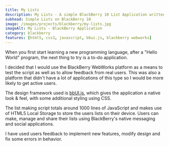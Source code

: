 ```yaml
---
title: My Lists
description: My Lists - A simple BlackBerry 10 List Application written in JavaScript
subhead: Simple Lists on BlackBerry 10
image: /images/projects/blackberry/my-lists.jpg
imageAlt: My Lists - BlackBerry Application
category: blackberry
features: [html5, css3, javascript, bbui.js, blackberry webworks]
---
```


When you first start learning a new programming language, after a "Hello World"
program, the next thing to try is a to-do application.

I decided that I would use the BlackBerry WebWorks platform as a means to test
the script as well as to allow feedback from real users. This was also a platform that
didn't have a lot of applications of this type so I would be more likely to get
active users.

The design framework used is [bbUI.js](https://github.com/blackberry/bbUI.js/ "bbUI.js"),
which gives the application a native look & feel, with some additional styling
using CSS.

The list making script totals around 1000 lines of JavaScript and makes use of
HTML5 Local Storage to store the users lists on their device. Users can make,
manage and share their lists using BlackBerry's native messaging and social
applications.

I have used users feedback to implement new features, modify design and
fix some errors in behavior.
